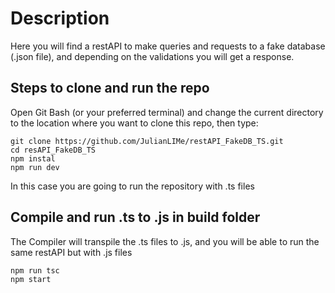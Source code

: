 # Description

Here you will find a restAPI to make queries and requests to a fake database (.json file), and depending on the validations you will get a response.

## Steps to clone and run the repo

Open Git Bash (or your preferred terminal) and change the current directory to the location where you want to clone this repo, then type:

```
git clone https://github.com/JulianLIMe/restAPI_FakeDB_TS.git
cd resAPI_FakeDB_TS
npm instal
npm run dev
```

In this case you are going to run the repository with .ts files

## Compile and run .ts to .js in build folder

The Compiler will transpile the .ts files to .js, and you will be able to run the same restAPI but with .js files

```
npm run tsc
npm start
```
